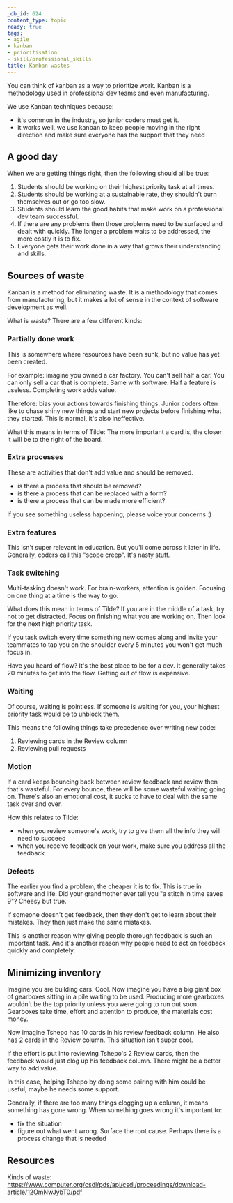 ```yaml
---
_db_id: 624
content_type: topic
ready: true
tags:
- agile
- kanban
- prioritisation
- skill/professional_skills
title: Kanban wastes
---
```


You can think of kanban as a way to prioritize work. Kanban is a methodology used in professional dev teams and even manufacturing. 

We use Kanban techniques because:
- it's common in the industry, so junior coders must get it.
- it works well, we use kanban to keep people moving in the right direction and make sure everyone has the support that they need

## A good day

When we are getting things right, then the following should all be true:

1. Students should be working on their highest priority task at all times.
2. Students should be working at a sustainable rate, they shouldn't burn themselves out or go too slow.
3. Students should learn the good habits that make work on a professional dev team successful.
4. If there are any problems then those problems need to be surfaced and dealt with quickly. The longer a problem waits to be addressed, the more costly it is to fix.
5. Everyone gets their work done in a way that grows their understanding and skills.

## Sources of waste

Kanban is a method for eliminating waste. It is a methodology that comes from manufacturing, but it makes a lot of sense in the context of software development as well.

What is waste? There are a few different kinds:

### Partially done work

This is somewhere where resources have been sunk, but no value has yet been created.

For example: imagine you owned a car factory. You can't sell half a car. You can only sell a car that is complete. Same with software. Half a feature is useless. Completing work adds value.

Therefore: bias your actions towards finishing things. Junior coders often like to chase shiny new things and start new projects before finishing what they started. This is normal, it's also ineffective.

What this means in terms of Tilde: The more important a card is, the closer it will be to the right of the board.

### Extra processes

These are activities that don't add value and should be removed.

- is there a process that should be removed?
- is there a process that can be replaced with a form?
- is there a process that can be made more efficient?

If you see something useless happening, please voice your concerns :)

### Extra features

This isn't super relevant in education. But you'll come across it later in life. Generally, coders call this "scope creep". It's nasty stuff.

### Task switching

Multi-tasking doesn't work. For brain-workers, attention is golden. Focusing on one thing at a time is the way to go.

What does this mean in terms of Tilde? If you are in the middle of a task, try not to get distracted. Focus on finishing what you are working on. Then look for the next high priority task.

If you task switch every time something new comes along and invite your teammates to tap you on the shoulder every 5 minutes you won't get much focus in.

Have you heard of flow? It's the best place to be for a dev. It generally takes 20 minutes to get into the flow. Getting out of flow is expensive.

### Waiting

Of course, waiting is pointless. If someone is waiting for you, your highest priority task would be to unblock them.

This means the following things take precedence over writing new code:

1. Reviewing cards in the Review column
2. Reviewing pull requests

### Motion

If a card keeps bouncing back between review feedback and review then that's wasteful. For every bounce, there will be some wasteful waiting going on. There's also an emotional cost, it sucks to have to deal with the same task over and over.

How this relates to Tilde:

- when you review someone's work, try to give them all the info they will need to succeed
- when you receive feedback on your work, make sure you address all the feedback

### Defects

The earlier you find a problem, the cheaper it is to fix. This is true in software and life. Did your grandmother ever tell you "a stitch in time saves 9"? Cheesy but true.

If someone doesn't get feedback, then they don't get to learn about their mistakes. They then just make the same mistakes.

This is another reason why giving people thorough feedback is such an important task. And it's another reason why people need to act on feedback quickly and completely.

## Minimizing inventory

Imagine you are building cars. Cool. Now imagine you have a big giant box of gearboxes sitting in a pile waiting to be used. Producing more gearboxes wouldn't be the top priority unless you were going to run out soon. Gearboxes take time, effort and attention to produce, the materials cost money.

Now imagine Tshepo has 10 cards in his review feedback column. He also has 2 cards in the Review column. This situation isn't super cool.

If the effort is put into reviewing Tshepo's 2 Review cards, then the feedback would just clog up his feedback column. There might be a better way to add value.

In this case, helping Tshepo by doing some pairing with him could be useful, maybe he needs some support.

Generally, if there are too many things clogging up a column, it means something has gone wrong. When something goes wrong it's important to:

- fix the situation
- figure out what went wrong. Surface the root cause. Perhaps there is a process change that is needed

## Resources

Kinds of waste: https://www.computer.org/csdl/pds/api/csdl/proceedings/download-article/12OmNwJybT0/pdf
